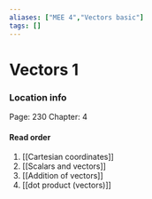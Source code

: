 ```yaml
---
aliases: ["MEE 4","Vectors basic"]
tags: []
---
```


# Vectors 1

### Location info
Page: 230
Chapter: 4

#### Read order

1) [[Cartesian coordinates]]
2) [[Scalars and vectors]]
3) [[Addition of vectors]]
4) [[dot product (vectors)]]